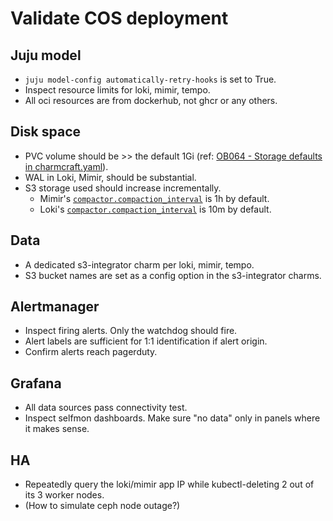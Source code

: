 # Validate COS deployment

## Juju model
- `juju model-config automatically-retry-hooks` is set to True.
- Inspect resource limits for loki, mimir, tempo.
- All oci resources are from dockerhub, not ghcr or any others.

## Disk space
- PVC volume should be >> the default 1Gi (ref: [OB064 - Storage defaults in charmcraft.yaml](https://docs.google.com/document/d/1svdvHOc-w2GW0X1YN329hHv9mBPQJCeplGLrT7mOt7I/edit?tab=t.0#heading=h.gpxo73gc28w1)).
- WAL in Loki, Mimir, should be substantial.
- S3 storage used should increase incrementally.
    - Mimir's [`compactor.compaction_interval`](https://grafana.com/docs/mimir/latest/configure/configuration-parameters/#compactor) is 1h by default.
    - Loki's [`compactor.compaction_interval`](https://grafana.com/docs/loki/latest/operations/storage/retention/#retention-configuration) is 10m by default.

## Data
- A dedicated s3-integrator charm per loki, mimir, tempo.
- S3 bucket names are set as a config option in the s3-integrator charms.

## Alertmanager
- Inspect firing alerts. Only the watchdog should fire.
- Alert labels are sufficient for 1:1 identification if alert origin.
- Confirm alerts reach pagerduty.

## Grafana
- All data sources pass connectivity test.
- Inspect selfmon dashboards. Make sure "no data" only in panels where it makes sense.

## HA
- Repeatedly query the loki/mimir app IP while kubectl-deleting 2 out of its 3 worker nodes.
- (How to simulate ceph node outage?)
